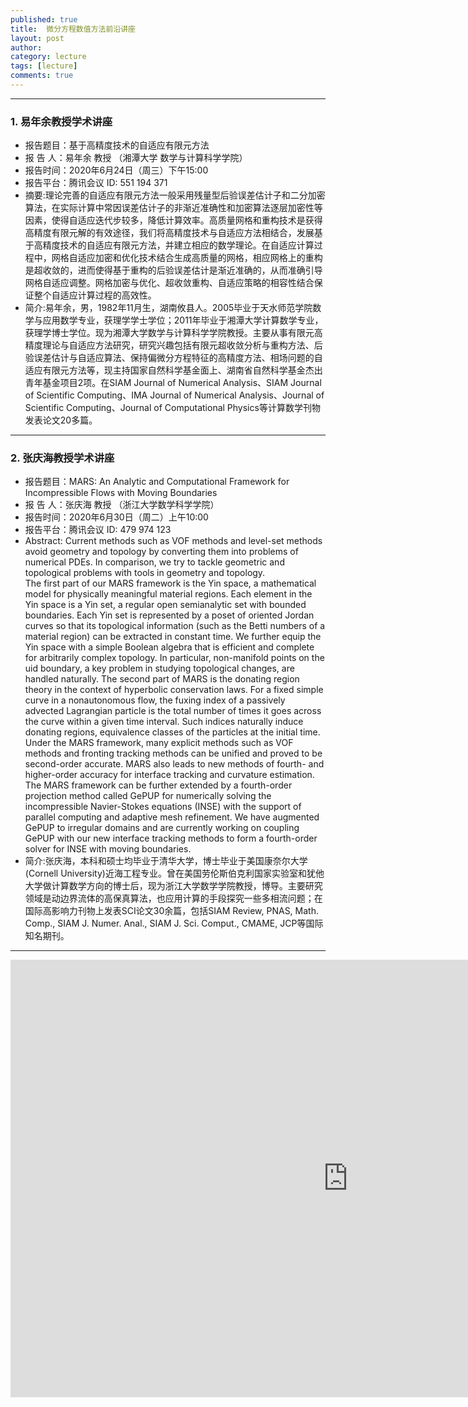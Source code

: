 ```yaml
---
published: true
title:  微分方程数值方法前沿讲座
layout: post
author:  
category: lecture 
tags: [lecture]
comments: true 
---
```


---

### 1. 易年余教授学术讲座

- 报告题目：基于高精度技术的自适应有限元方法
- 报  告  人：易年余 教授 （湘潭大学 数学与计算科学学院）
- 报告时间：2020年6月24日（周三）下午15:00
- 报告平台：腾讯会议 ID: 551 194 371
- 摘要:理论完善的自适应有限元方法一般采用残量型后验误差估计子和二分加密算法，在实际计算中常因误差估计子的非渐近准确性和加密算法逐层加密性等因素，使得自适应迭代步较多，降低计算效率。高质量网格和重构技术是获得高精度有限元解的有效途径，我们将高精度技术与自适应方法相结合，发展基于高精度技术的自适应有限元方法，并建立相应的数学理论。在自适应计算过程中，网格自适应加密和优化技术结合生成高质量的网格，相应网格上的重构是超收敛的，进而使得基于重构的后验误差估计是渐近准确的，从而准确引导网格自适应调整。网格加密与优化、超收敛重构、自适应策略的相容性结合保证整个自适应计算过程的高效性。
- 简介:易年余，男，1982年11月生，湖南攸县人。2005毕业于天水师范学院数学与应用数学专业，获理学学士学位；2011年毕业于湘潭大学计算数学专业，获理学博士学位。现为湘潭大学数学与计算科学学院教授。主要从事有限元高精度理论与自适应方法研究，研究兴趣包括有限元超收敛分析与重构方法、后验误差估计与自适应算法、保持偏微分方程特征的高精度方法、相场问题的自适应有限元方法等，现主持国家自然科学基金面上、湖南省自然科学基金杰出青年基金项目2项。在SIAM Journal of Numerical Analysis、SIAM Journal of Scientific Computing、IMA Journal of Numerical Analysis、Journal of Scientific Computing、Journal of Computational Physics等计算数学刊物发表论文20多篇。
---

### 2. 张庆海教授学术讲座

- 报告题目：MARS: An Analytic and Computational Framework for Incompressible Flows with Moving Boundaries
- 报  告  人：张庆海 教授 （浙江大学数学科学学院）
- 报告时间：2020年6月30日（周二）上午10:00
- 报告平台：腾讯会议 ID: 479 974 123
- Abstract: Current methods such as VOF methods and level-set methods avoid geometry and topology by converting them into problems of numerical PDEs. In comparison, we try to tackle geometric and topological problems with tools in geometry and topology.</br>
  The first part of our MARS framework is the Yin space, a mathematical model for physically meaningful material regions. Each element in the Yin space is a Yin set, a regular open semianalytic set with bounded boundaries. Each Yin set is represented by a poset of oriented Jordan curves so that its topological information (such as the Betti numbers of a material region) can be extracted in constant time. We further equip the Yin space with a simple Boolean algebra that is efficient and complete for arbitrarily complex topology. In particular, non-manifold points on the uid boundary, a key problem in studying topological changes, are handled naturally. The second part of MARS is the donating region theory in the context of hyperbolic conservation laws. For a fixed simple curve in a nonautonomous flow, the fuxing index of a passively advected Lagrangian particle is the total number of times it goes across the curve within a given time interval. Such indices naturally induce donating regions, equivalence classes of the particles at the initial time. Under the MARS framework, many explicit methods such as VOF methods and fronting tracking methods can be unified and proved to be second-order accurate. MARS also leads to new methods of fourth- and higher-order accuracy for interface tracking and curvature estimation. </br>
  The MARS framework can be further extended by a fourth-order projection method called GePUP for numerically solving the incompressible Navier-Stokes equations (INSE) with the support of parallel computing and adaptive mesh refinement. We have augmented GePUP to irregular domains and are currently working on coupling GePUP with our new interface tracking methods to form a fourth-order solver for INSE with moving boundaries.
- 简介:张庆海，本科和硕士均毕业于清华大学，博士毕业于美国康奈尔大学(Cornell University)近海工程专业。曾在美国劳伦斯伯克利国家实验室和犹他大学做计算数学方向的博士后，现为浙江大学数学学院教授，博导。主要研究领域是动边界流体的高保真算法，也应用计算的手段探究一些多相流问题；在国际高影响力刊物上发表SCI论文30余篇，包括SIAM Review, PNAS, Math. Comp., SIAM J. Numer. Anal., SIAM J. Sci. Comput., CMAME, JCP等国际知名期刊。
---


<!--more-->

<iframe src="https://outlook.live.com/owa/calendar/16feae7b-817e-4102-804b-4287d7b3762c/b6a3882e-56a9-4dd5-9847-28d8e2b809ca/cid-5044050F0E507960/index.html" style="border: 0" width="1080" height="700" frameborder="0" scrolling="yes"></iframe>
